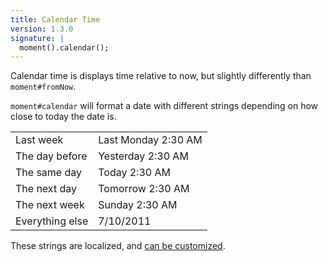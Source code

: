 ```yaml
---
title: Calendar Time
version: 1.3.0
signature: |
  moment().calendar();
---
```



Calendar time is displays time relative to now, but slightly differently than `moment#fromNow`.

`moment#calendar` will format a date with different strings depending on how close to today the date is.

<table class="table table-striped table-bordered">
  <tr>
    <td>Last week</td>
    <td>Last Monday 2:30 AM</td>
  </tr>
  <tr>
    <td>The day before</td>
    <td>Yesterday 2:30 AM</td>
  </tr>
  <tr>
    <td>The same day</td>
    <td>Today 2:30 AM</td>
  </tr>
  <tr>
    <td>The next day</td>
    <td>Tomorrow 2:30 AM</td>
  </tr>
  <tr>
    <td>The next week</td>
    <td>Sunday 2:30 AM</td>
  </tr>
  <tr>
    <td>Everything else</td>
    <td>7/10/2011</td>
  </tr>
</table>

These strings are localized, and [can be customized](#/customization/calendar/).
